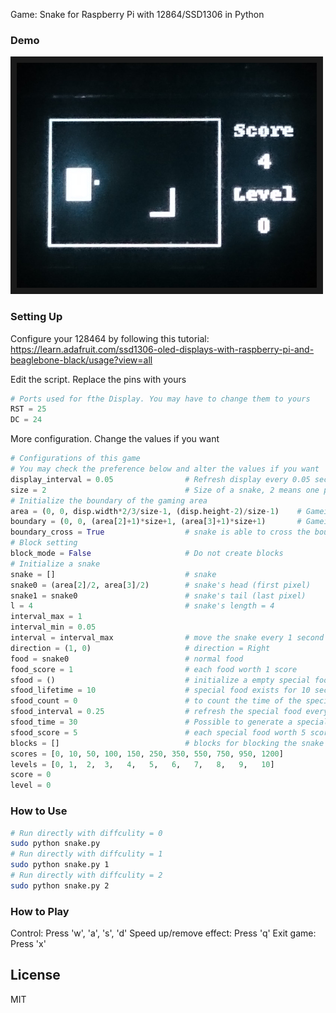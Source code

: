 Game: Snake for Raspberry Pi with 12864/SSD1306 in Python

### Demo
<img src="https://github.com/xswxm/Play-Snake-on-12864-SSD1306/blob/master/demo.JPG?raw=true" 
alt="Demo" width="480" height="360" border="10" />

### Setting Up
Configure your 128464 by following this tutorial: https://learn.adafruit.com/ssd1306-oled-displays-with-raspberry-pi-and-beaglebone-black/usage?view=all


Edit the script. Replace the pins with yours
```python
# Ports used for fthe Display. You may have to change them to yours
RST = 25
DC = 24
```
More configuration. Change the values if you want
```python
# Configurations of this game
# You may check the preference below and alter the values if you want
display_interval = 0.05                # Refresh display every 0.05 second => FPS = 20
size = 2                               # Size of a snake, 2 means one point occupies four pixels (2x2)
# Initialize the boundary of the gaming area
area = (0, 0, disp.width*2/3/size-1, (disp.height-2)/size-1)    # Gameing area in points with size
boundary = (0, 0, (area[2]+1)*size+1, (area[3]+1)*size+1)       # Gameing boundary
boundary_cross = True                  # snake is able to cross the boundary 
# Block setting
block_mode = False                     # Do not create blocks
# Initialize a snake
snake = []                             # snake
snake0 = (area[2]/2, area[3]/2)        # snake's head (first pixel)
snake1 = snake0                        # snake's tail (last pixel)
l = 4                                  # snake's length = 4
interval_max = 1
interval_min = 0.05
interval = interval_max                # move the snake every 1 second
direction = (1, 0)                     # direction = Right
food = snake0                          # normal food
food_score = 1                         # each food worth 1 score
sfood = ()                             # initialize a empty special food
sfood_lifetime = 10                    # special food exists for 10 seconds
sfood_count = 0                        # to count the time of the special food
sfood_interval = 0.25                  # refresh the special food every 0.25 second
sfood_time = 30                        # Possible to generate a special food every 30 seconds
sfood_score = 5                        # each special food worth 5 scores
blocks = []                            # blocks for blocking the snake
scores = [0, 10, 50, 100, 150, 250, 350, 550, 750, 950, 1200]
levels = [0, 1,  2,  3,   4,   5,   6,   7,   8,   9,   10]
score = 0
level = 0
```

### How to Use
```sh
# Run directly with diffculity = 0
sudo python snake.py
# Run directly with diffculity = 1
sudo python snake.py 1
# Run directly with diffculity = 2
sudo python snake.py 2
```
### How to Play
Control: Press 'w', 'a', 's', 'd'
Speed up/remove effect: Press 'q'
Exit game: Press 'x'

License
----
MIT
